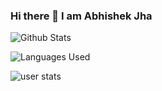 ### Hi there 👋 I am Abhishek Jha

<!--
**sameerjha462000/sameerjha462000** is a ✨ _special_ ✨ repository because its `README.md` (this file) appears on your GitHub profile.

Here are some ideas to get you started:

- 🔭 I’m currently working on ...
- 🌱 I’m currently learning ...
- 👯 I’m looking to collaborate on ...
- 🤔 I’m looking for help with ...
- 💬 Ask me about ...
- 📫 How to reach me: ...
- 😄 Pronouns: ...
- ⚡ Fun fact: ...
-->

![Github Stats](https://github-readme-streak-stats.herokuapp.com/?user=abhishekjha462000)

![Languages Used](https://github-readme-stats.vercel.app/api/top-langs/?username=abhishekjha462000)

![user stats](https://github-readme-stats.vercel.app/api?username=abhishekjha462000)
